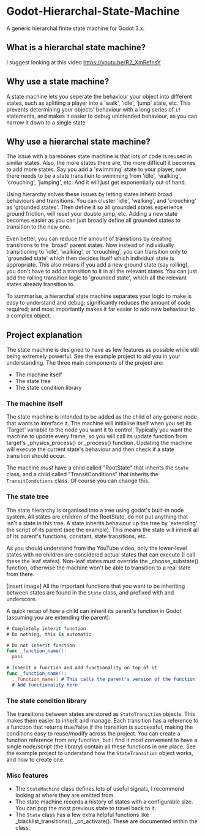 # Godot-Hierarchal-State-Machine
A generic hierarchal finite state machine for Godot 3.x.

## What is a hierarchal state machine?
I suggest looking at this video https://youtu.be/R2_XmRefnsY

## Why use a state machine?
A state machine lets you seperate the behaviour your object into different states, such as splitting a player into a 'walk', 'idle', 'jump' state, etc. 
This prevents determining your objects' behaviour with a long series of `if` statements, and makes it easier to debug unintended behaviour, as you can narrow it down to a single state

## Why use a hierarchal state machine?
The issue with a barebones state machine is that lots of code is reused in similar states. 
Also, the more states there are, the more difficult it becomes to add more states. 
Say you add a 'swimming' state to your player, now there needs to be a state transition to swimming from 'idle', 'walking', 'crouching', 'jumping', etc. And it will just get exponentially out of hand.

Using hierarchy solves these issues by letting states inherit broad behaviours and transitions.
You can cluster 'idle', 'walking', and 'crouching' as 'grounded states'. Then define it so all grounded states experience ground friction, will reset your double jump, etc.
Adding a new state becomes easier as you can just broadly define all grounded states to transition to the new one.

Even better, you can reduce the amount of transitions by creating transitions to the 'broad' parent states. 
Now instead of individually transitioning to 'idle', 'walking', or 'crouching', you can transition only to 'grounded state' which then decides itself which individual state is appropriate.
This also means if you add a new ground state (say rolling), you don't have to add a transition to it in all the relevant states. 
You can just add the rolling transition logic to 'grounded state', which all the relevant states already transition to.

To summarise, a hierarchal state machine separates your logic to make is easy to understand and debug; significantly reduces the amount of code required; and most importantly makes it far easier to add new behaviour to a complex object.

## Project explanation
The state machine is designed to have as few features as possible while still being extremely powerful. See the example project to aid you in your understanding.
The three main components of the project are:
- The machine itself
- The state tree
- The state condition library

### The machine itself
The state machine is intended to be added as the child of any generic node that wants to interface it. The machine will initialise itself when you set its 'Target' variable to the node you want it to control.
Typically you want the machine to update every frame, so you will call its update function from target's _physics_process() or _process() function. Updating the machine will execute the current state's behaviour and then check if a state transition should occur.

The machine *must* have a child called "RootState" that inherits the `State` class, and a child called "TransitConditions" that inherits the `TransitConditions` class. Of course you can change this.

### The state tree
The state hierarchy is organised into a tree using godot's built-in node system. All states are children of the RootState, do not put anything that isn't a state in this tree.
A state inherits behaviour up the tree by 'extending' the script of its parent (see the example). This means the state will inherit all of its parent's functions, constant, state transitions, etc.

As you should understand from the YouTube video, only the lower-level states with no children are considered actual states that can execute (I call these the leaf states). 
Non-leaf states must override the _choose_substate() function, otherwise the machine won't be able to transition to a real state from there.

[insert image]
All the important functions that you want to be inheriting between states are found in the `State` class, and prefixed with and underscore. 

A quick recap of how a child can inherit its parent's function in Godot (assuming you are extending the parent):
```swift
# Completely inherit function
# Do nothing, this is automatic
```
```swift
# Do not inherit function
func _function_name():
  pass
```
```swift
# Inherit a function and add functionality on top of it
func _function_name():
  ._function_name() # This calls the parent's version of the function
  # Add functionality here
```
  
  ### The state condition library
  The transitions between states are stored as `StateTransition` objects. This makes them easier to inherit and manage.
  Each transition has a reference to a function that returns true/false if the transition is successful, making the conditions easy to reuse/modify across the project.
  You can create a function reference from any function, but I find it most convenient to have a single node/script (the library) contain all these functions in one place.
  See the example project to understand how the `StateTransition` object works, and how to create one.
  
  ### Misc features
  - The `StateMachine` class defines lots of useful signals, I recommend looking at where they are emitted from.
  - The state machine records a history of states with a configurable size. You can pop the most previous state to travel back to it.
  - The `State` class has a few extra helpful functions like _blacklist_transitions(), _on_activate(). These are documented within the class.
